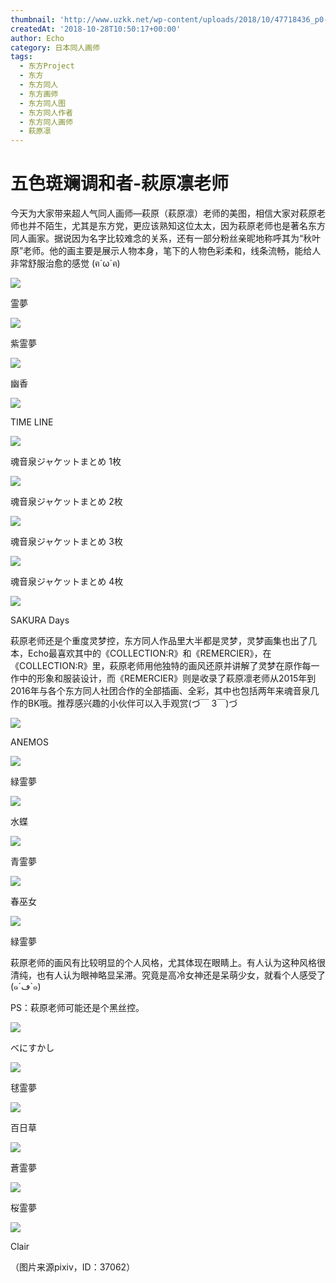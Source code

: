 ```yaml
---
thumbnail: 'http://www.uzkk.net/wp-content/uploads/2018/10/47718436_p0-2-825x510.png'
createdAt: '2018-10-28T10:50:17+00:00'
author: Echo
category: 日本同人画师
tags:
  - 东方Project
  - 东方
  - 东方同人
  - 东方画师
  - 东方同人图
  - 东方同人作者
  - 东方同人画师
  - 萩原凛
---
```


# 五色斑斓调和者-萩原凛老师

今天为大家带来超人气同人画师—萩原（萩原凛）老师的美图，相信大家对萩原老师也并不陌生，尤其是东方党，更应该熟知这位太太，因为萩原老师也是著名东方同人画家。据说因为名字比较难念的关系，还有一部分粉丝亲昵地称呼其为“秋叶原”老师。他的画主要是展示人物本身，笔下的人物色彩柔和，线条流畅，能给人非常舒服治愈的感觉 (ฅ´ω`ฅ)

![](http://www.uzkk.net/wp-content/uploads/2018/10/62564814_p0-1.png)

霊夢

![](http://www.uzkk.net/wp-content/uploads/2018/10/62303439_p0-1.png)

紫霊夢

![](http://www.uzkk.net/wp-content/uploads/2018/10/58257120_p0.png)

幽香

![](http://www.uzkk.net/wp-content/uploads/2018/10/52786414_p0.jpg)

TIME LINE

![](http://www.uzkk.net/wp-content/uploads/2018/10/37482563_p0_master1200.jpg)

魂音泉ジャケットまとめ 1枚

![](http://www.uzkk.net/wp-content/uploads/2018/10/37482563_p1_master1200-1.jpg)

魂音泉ジャケットまとめ 2枚

![](http://www.uzkk.net/wp-content/uploads/2018/10/37482563_p2_master1200.jpg)

魂音泉ジャケットまとめ 3枚

![](http://www.uzkk.net/wp-content/uploads/2018/10/37482563_p3_master1200.jpg)

魂音泉ジャケットまとめ 4枚

![](http://www.uzkk.net/wp-content/uploads/2018/10/50222483_p0.jpg)

SAKURA Days

萩原老师还是个重度灵梦控，东方同人作品里大半都是灵梦，灵梦画集也出了几本，Echo最喜欢其中的《COLLECTION:R》和《REMERCIER》，在《COLLECTION:R》里，萩原老师用他独特的画风还原并讲解了灵梦在原作每一作中的形象和服装设计，而《REMERCIER》则是收录了萩原凛老师从2015年到2016年与各个东方同人社团合作的全部插画、全彩，其中也包括两年来魂音泉几作的BK哦。推荐感兴趣的小伙伴可以入手观赏(づ￣ 3￣)づ

![](http://www.uzkk.net/wp-content/uploads/2018/10/50063435_p0.jpg)

ANEMOS

![](http://www.uzkk.net/wp-content/uploads/2018/10/49832025_p0.jpg)

緑霊夢

![](http://www.uzkk.net/wp-content/uploads/2018/10/47809507_p0.png)

水蝶

![](http://www.uzkk.net/wp-content/uploads/2018/10/47718436_p0-2-1024x603.png)

青霊夢

![](http://www.uzkk.net/wp-content/uploads/2018/10/42634592_p0.jpg)

春巫女

![](http://www.uzkk.net/wp-content/uploads/2018/10/43190234_p0.jpg)

緑霊夢

萩原老师的画风有比较明显的个人风格，尤其体现在眼睛上。有人认为这种风格很清纯，也有人认为眼神略显呆滞。究竟是高冷女神还是呆萌少女，就看个人感受了 (๑´ڡ`๑)

PS：萩原老师可能还是个黑丝控。

![](http://www.uzkk.net/wp-content/uploads/2018/10/35814935_p0.jpg)

べにすかし

![](http://www.uzkk.net/wp-content/uploads/2018/10/27576755_p0.jpg)

毬霊夢

![](http://www.uzkk.net/wp-content/uploads/2018/10/27441647_p0-1.jpg)

百日草

![](http://www.uzkk.net/wp-content/uploads/2018/10/18668019_p0.jpg)

蒼霊夢

![](http://www.uzkk.net/wp-content/uploads/2018/10/16215731_p0.jpg)

桜霊夢

![](http://www.uzkk.net/wp-content/uploads/2018/10/35719478_p0.jpg)

Clair

（图片来源pixiv，ID：37062）

 

#
